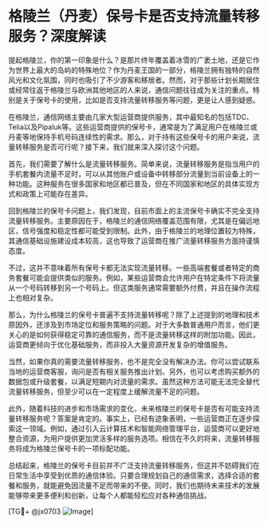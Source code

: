 # 格陵兰（丹麦）保号卡是否支持流量转移服务？深度解读

提起格陵兰，你的第一印象是什么？是那片终年覆盖着冰雪的广袤土地，还是它作为世界上最大的岛屿的特殊地位？作为丹麦王国的一部分，格陵兰拥有独特的自然风光和文化氛围，同时也吸引了不少游客和移居者。然而，对于那些计划长期居住或经常往返于格陵兰与欧洲其他地区的人来说，通信问题往往成为关注的重点。特别是关于保号卡的使用，比如是否支持流量转移服务等问题，更是让人感到疑惑。

在格陵兰，通信网络主要由几家大型运营商提供服务，其中最知名的包括TDC、Telia以及Pipaluk等。这些运营商提供的保号卡，通常是为了满足用户在格陵兰或丹麦等地保持手机号码连续性的需求。那么，对于持有这些保号卡的用户来说，流量转移服务是否可行呢？接下来，我们就来深入探讨这个问题。

首先，我们需要了解什么是流量转移服务。简单来说，流量转移服务是指当用户的手机套餐内流量不足时，可以从其他账户或设备中转移部分流量到当前设备上的一种功能。这种服务在很多国家和地区都已普及，但在不同国家和地区的具体实现方式和政策上可能存在差异。

回到格陵兰的保号卡问题上，我们发现，目前市面上的主流保号卡确实不完全支持流量转移服务。主要原因在于，格陵兰的通信网络覆盖范围有限，尤其是在偏远地区，信号强度和稳定性都可能受到限制。此外，由于格陵兰的地理位置较为特殊，其通信基础设施建设成本较高，这也导致了运营商在推广流量转移服务方面持谨慎态度。

不过，这并不意味着所有保号卡都无法实现流量转移。一些高端套餐或者特定的商务套餐可能会提供类似的服务。例如，某些运营商会允许用户在特定条件下将流量从一个号码转移到另一个号码上。但这类服务通常需要额外付费，并且在操作流程上也相对复杂。

那么，为什么格陵兰的保号卡普遍不支持流量转移呢？除了上述提到的地理和技术原因外，还涉及到市场定位和服务策略的问题。对于大多数普通用户而言，他们更关心的是如何获得稳定可靠的通信服务，而不是流量转移这样的附加功能。因此，运营商更倾向于优化基础服务，而非投入大量资源开发复杂的增值服务。

当然，如果你真的需要流量转移服务，也不是完全没有解决办法。你可以尝试联系当地的运营商客服，询问是否有相关服务推出计划。另外，也可以考虑购买额外的数据包或升级套餐，以满足短期内对流量的需求。虽然这种方法可能无法完全替代流量转移服务，但至少可以在一定程度上缓解流量不足的问题。

此外，随着科技的进步和市场需求的变化，未来格陵兰的保号卡是否有可能支持流量转移服务呢？答案是肯定的。事实上，已经有迹象表明，一些运营商正在逐步探索这一领域。例如，通过引入云计算技术和智能网络管理平台，运营商可以更好地整合资源，为用户提供更加灵活多样的服务选项。相信在不久的将来，流量转移服务将成为格陵兰保号卡的一项标配功能。

总结起来，格陵兰的保号卡目前并不广泛支持流量转移服务，但这并不妨碍我们在日常生活中享受到优质的通信体验。只要合理规划自己的通信需求，选择合适的套餐和服务，就能避免因流量不足而带来的不便。同时，我们也期待未来技术的发展能够带来更多便利和创新，让每个人都能轻松应对各种通信挑战。

[TG💪+ @jx0703 ![Image](https://github.com/user-attachments/assets/dbca1d08-cadb-493c-b0ec-ad6f7a83f270)]